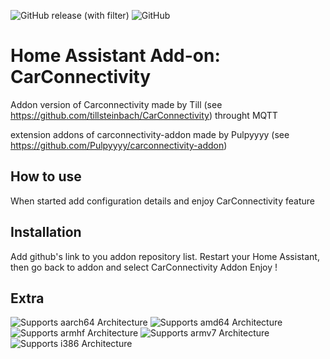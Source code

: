 ![GitHub release (with filter)](https://img.shields.io/github/v/release/jressel01/carconnectivity-addon) ![GitHub](https://img.shields.io/github/license/jressel01/carconnectivity-addon)

# Home Assistant Add-on: CarConnectivity

Addon version of Carconnectivity made by Till (see https://github.com/tillsteinbach/CarConnectivity) throught MQTT

extension addons of carconnectivity-addon made by Pulpyyyy (see https://github.com/Pulpyyyy/carconnectivity-addon)



## How to use

When started add configuration details and enjoy CarConnectivity feature

## Installation

Add github's link to you addon repository list.
Restart your Home Assistant, then go back to addon and select CarConnectivity Addon
Enjoy !

## Extra

![Supports aarch64 Architecture][aarch64-shield]
![Supports amd64 Architecture][amd64-shield]
![Supports armhf Architecture][armhf-shield]
![Supports armv7 Architecture][armv7-shield]
![Supports i386 Architecture][i386-shield]

[aarch64-shield]: https://img.shields.io/badge/aarch64-yes-green.svg
[amd64-shield]: https://img.shields.io/badge/amd64-yes-green.svg
[armhf-shield]: https://img.shields.io/badge/armhf-yes-green.svg
[armv7-shield]: https://img.shields.io/badge/armv7-yes-green.svg
[i386-shield]: https://img.shields.io/badge/i386-yes-green.svg
